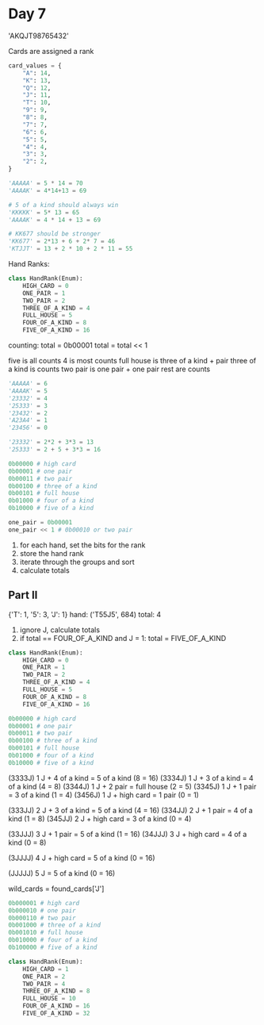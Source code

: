 # Day 7

'AKQJT98765432'

Cards are assigned a rank

```python
card_values = {
    "A": 14,
    "K": 13,
    "Q": 12,
    "J": 11,
    "T": 10,
    "9": 9,
    "8": 8,
    "7": 7,
    "6": 6,
    "5": 5,
    "4": 4,
    "3": 3,
    "2": 2,
}
```

```python
'AAAAA' = 5 * 14 = 70
'AAAAK' = 4*14+13 = 69

# 5 of a kind should always win
'KKKKK' = 5* 13 = 65
'AAAAK' = 4 * 14 + 13 = 69

# KK677 should be stronger
'KK677' = 2*13 + 6 + 2* 7 = 46
'KTJJT' = 13 + 2 * 10 + 2 * 11 = 55
```

Hand Ranks:

```python
class HandRank(Enum):
    HIGH_CARD = 0
    ONE_PAIR = 1
    TWO_PAIR = 2
    THREE_OF_A_KIND = 4
    FULL_HOUSE = 5
    FOUR_OF_A_KIND = 8
    FIVE_OF_A_KIND = 16
```

counting:
total = 0b00001
total = total << 1

five is all counts
4 is most counts
full house is three of a kind + pair
three of a kind is counts
two pair is one pair + one pair
rest are counts

```python
'AAAAA' = 6
'AAAAK' = 5
'23332' = 4
'25333' = 3
'23432' = 2
'A23A4' = 1
'23456' = 0

'23332' = 2*2 + 3*3 = 13
'25333' = 2 + 5 + 3*3 = 16

0b00000 # high card
0b00001 # one pair
0b00011 # two pair
0b00100 # three of a kind
0b00101 # full house
0b01000 # four of a kind
0b10000 # five of a kind

one_pair = 0b00001
one_pair << 1 # 0b00010 or two pair

```

1. for each hand, set the bits for the rank
1. store the hand rank
1. iterate through the groups and sort
1. calculate totals

## Part II

{'T': 1, '5': 3, 'J': 1}
hand: ('T55J5', 684) total: 4

1. ignore J, calculate totals
1. if total == FOUR_OF_A_KIND and J = 1: total = FIVE_OF_A_KIND

```python
class HandRank(Enum):
    HIGH_CARD = 0
    ONE_PAIR = 1
    TWO_PAIR = 2
    THREE_OF_A_KIND = 4
    FULL_HOUSE = 5
    FOUR_OF_A_KIND = 8
    FIVE_OF_A_KIND = 16

0b00000 # high card
0b00001 # one pair
0b00011 # two pair
0b00100 # three of a kind
0b00101 # full house
0b01000 # four of a kind
0b10000 # five of a kind
```

(3333J) 1 J + 4 of a kind = 5 of a kind (8 = 16)
(3334J) 1 J + 3 of a kind = 4 of a kind (4 = 8)
(3344J) 1 J + 2 pair = full house (2 = 5)
(3345J) 1 J + 1 pair = 3 of a kind (1 = 4)
(3456J) 1 J + high card = 1 pair (0 = 1)

(333JJ) 2 J + 3 of a kind = 5 of a kind (4 = 16)
(334JJ) 2 J + 1 pair = 4 of a kind (1 = 8)
(345JJ) 2 J + high card = 3 of a kind (0 = 4)

(33JJJ) 3 J + 1 pair = 5 of a kind (1 = 16)
(34JJJ) 3 J + high card = 4 of a kind (0 = 8)

(3JJJJ) 4 J + high card = 5 of a kind (0 = 16)

(JJJJJ) 5 J = 5 of a kind (0 = 16)

wild_cards = found_cards['J']

```python
0b000001 # high card
0b000010 # one pair
0b000110 # two pair
0b001000 # three of a kind
0b001010 # full house
0b010000 # four of a kind
0b100000 # five of a kind

class HandRank(Enum):
    HIGH_CARD = 1
    ONE_PAIR = 2
    TWO_PAIR = 4
    THREE_OF_A_KIND = 8
    FULL_HOUSE = 10
    FOUR_OF_A_KIND = 16
    FIVE_OF_A_KIND = 32
```
